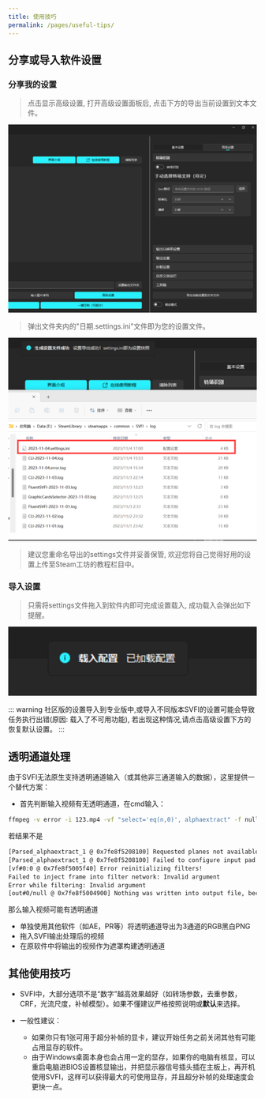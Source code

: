 ```yaml
---
title: 使用技巧
permalink: /pages/useful-tips/
---
```


## 分享或导入软件设置

### 分享我的设置

> 点击显示高级设置, 打开高级设置面板后, 点击下方的导出当前设置到文本文件。

![img](/Statics/UserGuide/62.png)

> 弹出文件夹内的"日期.settings.ini"文件即为您的设置文件。

![img](/Statics/UserGuide/63.png)

> 建议您重命名导出的settings文件并妥善保管, 欢迎您将自己觉得好用的设置上传至Steam工坊的教程栏目中。

### 导入设置

> 只需将settings文件拖入到软件内即可完成设置载入, 成功载入会弹出如下提醒。

![img](/Statics/UserGuide/64.png)

::: warning
社区版的设置导入到专业版中,或导入不同版本SVFI的设置可能会导致任务执行出错(原因: 载入了不可用功能),
若出现这种情况,请点击高级设置下方的恢复默认设置。
:::


## 透明通道处理

由于SVFI无法原生支持透明通道输入（或其他非三通道输入的数据），这里提供一个替代方案：
- 首先判断输入视频有无透明通道，在cmd输入：
```bash
ffmpeg -v error -i 123.mp4 -vf "select='eq(n,0)', alphaextract" -f null /dev/null
```
若结果不是
```txt
[Parsed_alphaextract_1 @ 0x7fe8f5208100] Requested planes not available.
[Parsed_alphaextract_1 @ 0x7fe8f5208100] Failed to configure input pad on Parsed_alphaextract_1
[vf#0:0 @ 0x7fe8f5005f40] Error reinitializing filters!
Failed to inject frame into filter network: Invalid argument
Error while filtering: Invalid argument
[out#0/null @ 0x7fe8f5004900] Nothing was written into output file, because at least one of its streams received no packets.
```
那么输入视频可能有透明通道

- 单独使用其他软件（如AE，PR等）将透明通道导出为3通道的RGB黑白PNG
- 拖入SVFI输出处理后的视频
- 在原软件中将输出的视频作为遮罩构建透明通道

## 其他使用技巧

- SVFI中，大部分选项不是“数字”越高效果越好（如转场参数，去重参数，CRF，光流尺度，补帧模型）。如果不懂建议严格按照说明或**默认**来选择。

- 一般性建议：
  - 如果你只有1张可用于超分补帧的显卡，建议开始任务之前关闭其他有可能占用显存的软件。
  - 由于Windows桌面本身也会占用一定的显存，如果你的电脑有核显，可以重启电脑进BIOS设置核显输出，并把显示器信号插头插在主板上，再开机使用SVFI，这样可以获得最大的可使用显存，并且超分补帧的处理速度会更快一点。
